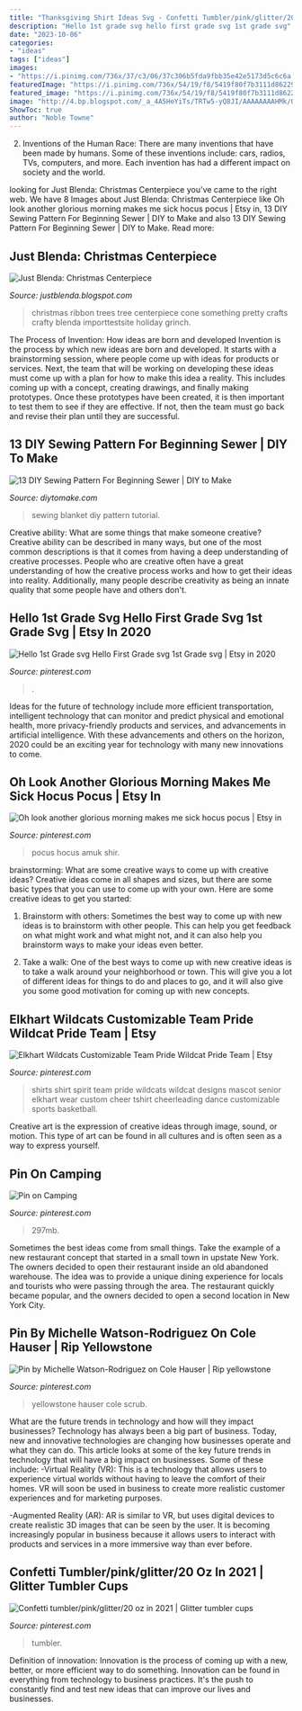 ```yaml
---
title: "Thanksgiving Shirt Ideas Svg - Confetti Tumbler/pink/glitter/20 Oz In 2021"
description: "Hello 1st grade svg hello first grade svg 1st grade svg"
date: "2023-10-06"
categories:
- "ideas"
tags: ["ideas"]
images:
- "https://i.pinimg.com/736x/37/c3/06/37c306b5fda9fbb35e42e5173d5c6c6a.jpg"
featuredImage: "https://i.pinimg.com/736x/54/19/f8/5419f80f7b3111d86229d5ebe4afb637.jpg"
featured_image: "https://i.pinimg.com/736x/54/19/f8/5419f80f7b3111d86229d5ebe4afb637.jpg"
image: "http://4.bp.blogspot.com/_a_4A5HeYiTs/TRTw5-yQ8JI/AAAAAAAAHMk/QpFkAvA_8O4/s1600/DSC02891.JPG"
ShowToc: true
author: "Noble Towne"
---
```



2. Inventions of the Human Race:
There are many inventions that have been made by humans. Some of these inventions include: cars, radios, TVs, computers, and more. Each invention has had a different impact on society and the world.

	

		
looking for Just Blenda: Christmas Centerpiece you've came to the right web. We have 8 Images about Just Blenda: Christmas Centerpiece like Oh look another glorious morning makes me sick hocus pocus | Etsy in, 13 DIY Sewing Pattern For Beginning Sewer | DIY to Make and also 13 DIY Sewing Pattern For Beginning Sewer | DIY to Make. Read more:
		
    
## Just Blenda: Christmas Centerpiece

<img loading=lazy src="http://4.bp.blogspot.com/_a_4A5HeYiTs/TRTw5-yQ8JI/AAAAAAAAHMk/QpFkAvA_8O4/s1600/DSC02891.JPG" onerror="this.onerror=null;this.src='https://tse1.mm.bing.net/th?id=OIP.4Q5t5pnF0FqmCiSPVw0o6gHaJ4&amp;pid=15.1';" alt="Just Blenda: Christmas Centerpiece">

_Source: justblenda.blogspot.com_

>christmas ribbon trees tree centerpiece cone something pretty crafts crafty blenda importtestsite holiday grinch. 

	

The Process of Invention: How ideas are born and developed
Invention is the process by which new ideas are born and developed. It starts with a brainstorming session, where people come up with ideas for products or services. Next, the team that will be working on developing these ideas must come up with a plan for how to make this idea a reality. This includes coming up with a concept, creating drawings, and finally making prototypes. Once these prototypes have been created, it is then important to test them to see if they are effective. If not, then the team must go back and revise their plan until they are successful.

    
## 13 DIY Sewing Pattern For Beginning Sewer | DIY To Make

<img loading=lazy src="http://www.diytomake.com/wp-content/uploads/2015/10/Baby-Blanket-Sewing-Tutorial.jpg" onerror="this.onerror=null;this.src='https://tse4.mm.bing.net/th?id=OIP.Li7u8mtyXCRBYsVZP0kLgQHaLH&amp;pid=15.1';" alt="13 DIY Sewing Pattern For Beginning Sewer | DIY to Make">

_Source: diytomake.com_

>sewing blanket diy pattern tutorial. 

	

Creative ability: What are some things that make someone creative?
Creative ability can be described in many ways, but one of the most common descriptions is that it comes from having a deep understanding of creative processes. People who are creative often have a great understanding of how the creative process works and how to get their ideas into reality. Additionally, many people describe creativity as being an innate quality that some people have and others don't.

    
## Hello 1st Grade Svg Hello First Grade Svg 1st Grade Svg | Etsy In 2020

<img loading=lazy src="https://i.pinimg.com/736x/5a/86/21/5a862139a5180cabfa73f429a8f41cc5.jpg" onerror="this.onerror=null;this.src='https://tse4.mm.bing.net/th?id=OIP.ITRXyb0D3kbJ8L_03lfDnQHaO0&amp;pid=15.1';" alt="Hello 1st Grade svg Hello First Grade svg 1st Grade svg | Etsy in 2020">

_Source: pinterest.com_

>. 

	

Ideas for the future of technology include more efficient transportation, intelligent technology that can monitor and predict physical and emotional health, more privacy-friendly products and services, and advancements in artificial intelligence. With these advancements and others on the horizon, 2020 could be an exciting year for technology with many new innovations to come.

    
## Oh Look Another Glorious Morning Makes Me Sick Hocus Pocus | Etsy In

<img loading=lazy src="https://i.pinimg.com/736x/bc/d9/8b/bcd98bebc3b0b4c336ea46c4e86ae4d8.jpg" onerror="this.onerror=null;this.src='https://tse2.mm.bing.net/th?id=OIP._HZjpK7EWEQclVK3NwIu8wHaLH&amp;pid=15.1';" alt="Oh look another glorious morning makes me sick hocus pocus | Etsy in">

_Source: pinterest.com_

>pocus hocus amuk shir. 

	

brainstorming: What are some creative ways to come up with creative ideas?
Creative ideas come in all shapes and sizes, but there are some basic types that you can use to come up with your own. Here are some creative ideas to get you started:
1. Brainstorm with others: Sometimes the best way to come up with new ideas is to brainstorm with other people. This can help you get feedback on what might work and what might not, and it can also help you brainstorm ways to make your ideas even better.

2. Take a walk: One of the best ways to come up with new creative ideas is to take a walk around your neighborhood or town. This will give you a lot of different ideas for things to do and places to go, and it will also give you some good motivation for coming up with new concepts.


    
## Elkhart Wildcats Customizable Team Pride Wildcat Pride Team | Etsy

<img loading=lazy src="https://i.pinimg.com/736x/54/19/f8/5419f80f7b3111d86229d5ebe4afb637.jpg" onerror="this.onerror=null;this.src='https://tse1.mm.bing.net/th?id=OIP.KzQSm7di5BGK9cR7FfzbhQHaJ4&amp;pid=15.1';" alt="Elkhart Wildcats Customizable Team Pride Wildcat Pride Team | Etsy">

_Source: pinterest.com_

>shirts shirt spirit team pride wildcats wildcat designs mascot senior elkhart wear custom cheer tshirt cheerleading dance customizable sports basketball. 

	

Creative art is the expression of creative ideas through image, sound, or motion. This type of art can be found in all cultures and is often seen as a way to express yourself.

    
## Pin On Camping

<img loading=lazy src="https://i.pinimg.com/736x/37/c3/06/37c306b5fda9fbb35e42e5173d5c6c6a.jpg" onerror="this.onerror=null;this.src='https://tse1.mm.bing.net/th?id=OIP._tIau7HmG_QdB3Ewaz09LwHaHa&amp;pid=15.1';" alt="Pin on Camping">

_Source: pinterest.com_

>297mb. 

	

Sometimes the best ideas come from small things. Take the example of a new restaurant concept that started in a small town in upstate New York. The owners decided to open their restaurant inside an old abandoned warehouse. The idea was to provide a unique dining experience for locals and tourists who were passing through the area. The restaurant quickly became popular, and the owners decided to open a second location in New York City.

    
## Pin By Michelle Watson-Rodriguez On Cole Hauser | Rip Yellowstone

<img loading=lazy src="https://i.pinimg.com/736x/b7/c2/ce/b7c2ce08c28e7621ea82bed2e90102cf.jpg" onerror="this.onerror=null;this.src='https://tse4.mm.bing.net/th?id=OIP.ov5hTFhX-M5b2fQWheZelwAAAA&amp;pid=15.1';" alt="Pin by Michelle Watson-Rodriguez on Cole Hauser | Rip yellowstone">

_Source: pinterest.com_

>yellowstone hauser cole scrub. 

	

What are the future trends in technology and how will they impact businesses?
Technology has always been a big part of business. Today, new and innovative technologies are changing how businesses operate and what they can do. This article looks at some of the key future trends in technology that will have a big impact on businesses. Some of these include:
-Virtual Reality (VR): This is a technology that allows users to experience virtual worlds without having to leave the comfort of their homes. VR will soon be used in business to create more realistic customer experiences and for marketing purposes.

-Augmented Reality (AR): AR is similar to VR, but uses digital devices to create realistic 3D images that can be seen by the user. It is becoming increasingly popular in business because it allows users to interact with products and services in a more immersive way than ever before.

    
## Confetti Tumbler/pink/glitter/20 Oz In 2021 | Glitter Tumbler Cups

<img loading=lazy src="https://i.pinimg.com/736x/d5/e4/f7/d5e4f72f9a8e643bb67c03f2fd492641.jpg" onerror="this.onerror=null;this.src='https://tse1.mm.bing.net/th?id=OIP.6WJfyDPxzZSrl7qqq-j-UAHaLx&amp;pid=15.1';" alt="Confetti tumbler/pink/glitter/20 oz in 2021 | Glitter tumbler cups">

_Source: pinterest.com_

>tumbler. 

	

Definition of innovation:
Innovation is the process of coming up with a new, better, or more efficient way to do something. Innovation can be found in everything from technology to business practices. It's the push to constantly find and test new ideas that can improve our lives and businesses.

